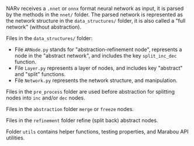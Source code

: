 NARv receives a `.nnet` or `onnx` format neural network as input, it is parsed by the methods in the `nnet/` folder.
The parsed network is represented as the network structure in the `data_structures/` folder, it is also called a 
"full network" (without abstraction). 

Files in the `data_structures/` folder:

+ File `ARNode.py` stands for "abstraction-refinement node", represents a node in the "abstract network", and includes
the key `split_inc_dec` function.
+ File `Layer.py` represents a layer of nodes, and includes key "abstract" and "split" functions.
+ File `Network.py` represents the network structure, and manipulation.

Files in the `pre_process` folder are used before abstraction for splitting nodes into `inc` and/or `dec` nodes.

Files in the `abstraction` folder `merge` or `freeze` nodes.

Files in the `refinement` folder refine (split back) abstract nodes.

Folder `utils` contains helper functions, testing properties, and Marabou API utilities.
